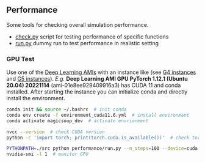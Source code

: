 ## Performance

Some tools for checking overall simulation performance.

- [check.py](./check.py) script for testing performance of specific functions
- [run.py](./run.py) dummy run to test performance in realistic setting

### GPU Test

Use one of the [Deep Learning AMIs](https://aws.amazon.com/machine-learning/amis/) with an instance like
 (see [G4 instances](https://aws.amazon.com/ec2/instance-types/g4/) and [G5 instances](https://aws.amazon.com/ec2/instance-types/g5/)).
_E.g._ **Deep Learning AMI GPU PyTorch 1.12.1 (Ubuntu 20.04) 20221114** (ami-01e8ee929409916a3) has CUDA 11 and conda installed.
After starting the instance you can initialize conda and directly install the environment.

```bash
conda init && source ~/.bashrc  # init conda
conda env create -f environment_cuda11.6.yml  # install environment
conda activate magicsoup_dev  # activate envrionment

nvcc --version  # check CUDA version
python -c 'import torch; print(torch.cuda.is_available())'  # check torch was compiled for it

PYTHONPATH=./src python performance/run.py --n_steps=100 --device=cuda  # start run using GPU
nvidia-smi -l 1  # monitor GPU
```
